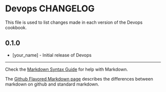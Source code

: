 # Devops CHANGELOG

This file is used to list changes made in each version of the Devops cookbook.

## 0.1.0
- [your_name] - Initial release of Devops

- - -
Check the [Markdown Syntax Guide](http://daringfireball.net/projects/markdown/syntax) for help with Markdown.

The [Github Flavored Markdown page](http://github.github.com/github-flavored-markdown/) describes the differences between markdown on github and standard markdown.
